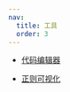```yaml
---
nav:
  title: 工具
  order: 3
---
```


- [代码编辑器](./code/index.md '代码编辑器')

- [正则可视化](./reg-exp/index.md 'RegExp')
